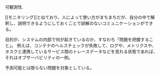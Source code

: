 可観測性.

[[モニタリング]]と似ており、人によって使い方がまちまちだが、自分の中で解釈し、説明できるようにしておくことで誤解のないコミュニケーションができる。

目的が、システムの内部で何が起きているのか、すなわち「問題を把握すること」。
例えば、コンテナのヘルスチェックが失敗して、ログや、メトリクスや、タスクと連携しているサービス間のトレースデータなどを見れる状態であれば、それはオブザーバビリティの一例。

予測可能とは限らない問題を対象としている。